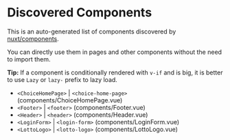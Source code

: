 # Discovered Components

This is an auto-generated list of components discovered by [nuxt/components](https://github.com/nuxt/components).

You can directly use them in pages and other components without the need to import them.

**Tip:** If a component is conditionally rendered with `v-if` and is big, it is better to use `Lazy` or `lazy-` prefix to lazy load.

- `<ChoiceHomePage>` | `<choice-home-page>` (components/ChoiceHomePage.vue)
- `<Footer>` | `<footer>` (components/Footer.vue)
- `<Header>` | `<header>` (components/Header.vue)
- `<LoginForm>` | `<login-form>` (components/LoginForm.vue)
- `<LottoLogo>` | `<lotto-logo>` (components/LottoLogo.vue)
